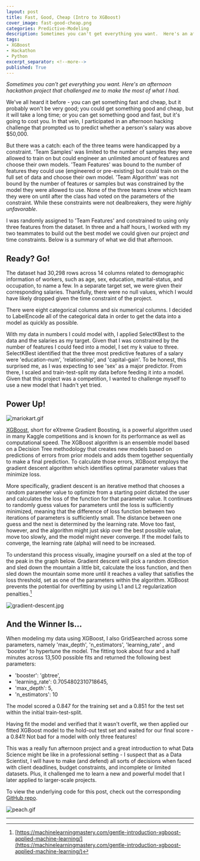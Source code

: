 ```yaml
---
layout: post
title: Fast, Good, Cheap (Intro to XGBoost)
cover_image: fast-good-cheap.png
categories: Predictive-Modeling
description: Sometimes you can't get everything you want.  Here's an afternoon hackathon project that challenged me to make the most of what I had.
tags:
- XGBoost
- Hackathon
- Python
excerpt_separator: <!--more-->
published: True
---
```


*Sometimes you can't get everything you want.  Here's an afternoon hackathon project that challenged me to make the most of what I had.*

<!--more-->

We've all heard it before - you can get something fast and cheap, but it probably won't be very good; you could get something good and cheap, but it will take a long time; or you can get something good and fast, but it's going to cost you.  In that vein, I participated in an afternoon hacking challenge that prompted us to predict whether a person's salary was above $50,000.

But there was a catch: each of the three teams were handicapped by a constraint.  'Team Samples' was limited to the number of samples they were allowed to train on but could engineer an unlimited amount of features and choose their own models.  'Team Features' was bound to the number of features they could use (engineered or pre-existing) but could train on the full set of data and choose their own model.  'Team Algorithm' was not bound by the number of features or samples but was constrained by the model they were allowed to use.  None of the three teams knew which team they were on until after the class had voted on the parameters of the constraint.  While these constraints were not dealbreakers, they were *highly unfavorable*.  

I was randomly assigned to 'Team Features' and constrained to using only three features from the dataset.  In three and a half hours, I worked with my two teammates to build out the best model we could given our project *and* time constraints.  Below is a summary of what we did that afternoon.

## Ready? Go!

The dataset had 30,298 rows across 14 columns related to demographic information of workers, such as age, sex, education, marital-status, and occupation, to name a few.  In a separate target set, we were given their corresponding salaries.  Thankfully, there were no null values, which I would have likely dropped given the time constraint of the project.

There were eight categorical columns and six numerical columns.  I decided to LabelEncode all of the categorical data in order to get the data into a model as quickly as possible.

With my data in numbers I could model with, I applied SelectKBest to the data and the salaries as my target.  Given that I was constrained by the number of features I could feed into a model, I set my k value to three.  SelectKBest identified that the three most predictive features of a salary were 'education-num', 'relationship', and 'capital-gain'.  To be honest, this surprised me, as I was expecting to see 'sex' as a major predictor.  From there, I scaled and train-test-split my data before feeding it into a model.  Given that this project was a competition, I wanted to challenge myself to use a new model that I hadn't yet tried.  

## Power Up!

![mariokart.gif](/static/img/mariokart.gif)

[XGBoost](https://github.com/dmlc/xgboost), short for eXtreme Gradient Boosting, is a powerful algorithm used in many Kaggle competitions and is known for its performance as well as computational speed.  The XGBoost algorithm is an ensemble model based on a Decision Tree methodology that creates new models based on predictions of errors from prior models and adds them together sequentially to make a final prediction.  To calculate those errors, XGBoost employs the gradient descent algorithm which identifies optimal parameter values that minimize loss.  

More specifically, gradient descent is an iterative method that chooses a random parameter value to optimize from a starting point dictated the user and calculates the loss of the function for that parameter value.  It continues to randomly guess values for parameters until the loss is sufficiently minimized, meaning that the difference of loss function between two iterations of parameters is sufficiently small.  The distance between one guess and the next is determined by the learning rate.  Move too fast, however, and the algorithm might just skip over the best possible value, move too slowly, and the model might never converge.  If the model fails to converge, the learning rate (alpha) will need to be increased.

To understand this process visually, imagine yourself on a sled at the top of the peak in the graph below.  Gradient descent will pick a random direction and sled down the mountain a little bit, calculate the loss function, and then sled down the mountain some more until it reaches a valley that satisfies the loss threshold, set as one of the parameters within the algorithm.  XGBoost prevents the potential for overfitting by using L1 and L2 regularization penalties.[^1]

![gradient-descent.jpg](/static/img/gradient-descent.jpg)

## And the Winner Is...

When modeling my data using XGBoost, I also GridSearched across some parameters, namely 'max_depth', 'n_estimators', 'learning_rate' , and 'booster' to hypertune the model.  The fitting took about four and a half minutes across 13,500 possible fits and returned the following best parameters:

- 'booster': 'gbtree',
- 'learning_rate': 0.7054802310718645,
- 'max_depth': 5,
- 'n_estimators': 10

The model scored a 0.847 for the training set and a 0.851 for the test set within the initial train-test-split.

Having fit the model and verified that it wasn't overfit, we then applied our fitted XGBoost model to the hold-out test set and waited for our final score - a 0.841!  Not bad for a model with only three features!

This was a really fun afternoon project and a great introduction to what Data Science might be like in a professional setting - I suspect that as a Data Scientist, I will have to make (and defend) all sorts of decisions when faced with client deadlines, budget constraints, and incomplete or limited datasets.  Plus, it challenged me to learn a new and powerful model that I later applied to larger-scale projects.

To view the underlying code for this post, check out the corresponding [GitHub repo](https://github.com/thedatasleuth/Fast-Good-Cheap).

![peach.gif](/static/img/peach.gif)

---
[^1]: [https://machinelearningmastery.com/gentle-introduction-xgboost-applied-machine-learning/](https://machinelearningmastery.com/gentle-introduction-xgboost-applied-machine-learning/)
